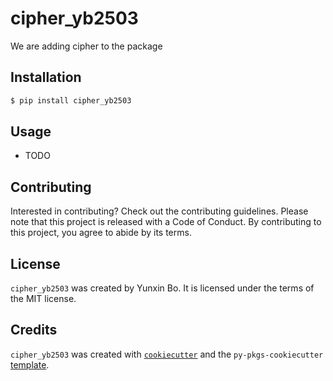 # cipher_yb2503

We are adding cipher to the package

## Installation

```bash
$ pip install cipher_yb2503
```

## Usage

- TODO

## Contributing

Interested in contributing? Check out the contributing guidelines. Please note that this project is released with a Code of Conduct. By contributing to this project, you agree to abide by its terms.

## License

`cipher_yb2503` was created by Yunxin Bo. It is licensed under the terms of the MIT license.

## Credits

`cipher_yb2503` was created with [`cookiecutter`](https://cookiecutter.readthedocs.io/en/latest/) and the `py-pkgs-cookiecutter` [template](https://github.com/py-pkgs/py-pkgs-cookiecutter).
